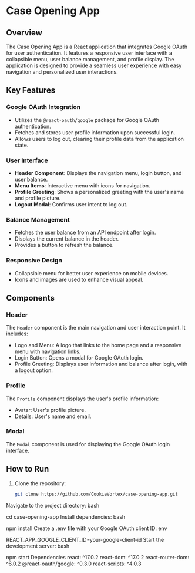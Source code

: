 # Case Opening App

## Overview

The Case Opening App is a React application that integrates Google OAuth for user authentication. It features a responsive user interface with a collapsible menu, user balance management, and profile display. The application is designed to provide a seamless user experience with easy navigation and personalized user interactions.

## Key Features

### Google OAuth Integration

- Utilizes the `@react-oauth/google` package for Google OAuth authentication.
- Fetches and stores user profile information upon successful login.
- Allows users to log out, clearing their profile data from the application state.

### User Interface

- **Header Component**: Displays the navigation menu, login button, and user balance.
- **Menu Items**: Interactive menu with icons for navigation.
- **Profile Greeting**: Shows a personalized greeting with the user's name and profile picture.
- **Logout Modal**: Confirms user intent to log out.

### Balance Management

- Fetches the user balance from an API endpoint after login.
- Displays the current balance in the header.
- Provides a button to refresh the balance.

### Responsive Design

- Collapsible menu for better user experience on mobile devices.
- Icons and images are used to enhance visual appeal.

## Components

### Header

The `Header` component is the main navigation and user interaction point. It includes:

- Logo and Menu: A logo that links to the home page and a responsive menu with navigation links.
- Login Button: Opens a modal for Google OAuth login.
- Profile Greeting: Displays user information and balance after login, with a logout option.

### Profile

The `Profile` component displays the user's profile information:

- Avatar: User's profile picture.
- Details: User's name and email.

### Modal

The `Modal` component is used for displaying the Google OAuth login interface.

## How to Run

1. Clone the repository:
   ```bash
   git clone https://github.com/CookieVortex/case-opening-app.git
Navigate to the project directory:
bash

cd case-opening-app
Install dependencies:
bash

npm install
Create a .env file with your Google OAuth client ID:
env

REACT_APP_GOOGLE_CLIENT_ID=your-google-client-id
Start the development server:
bash

npm start
Dependencies
react: ^17.0.2
react-dom: ^17.0.2
react-router-dom: ^6.0.2
@react-oauth/google: ^0.3.0
react-scripts: ^4.0.3
